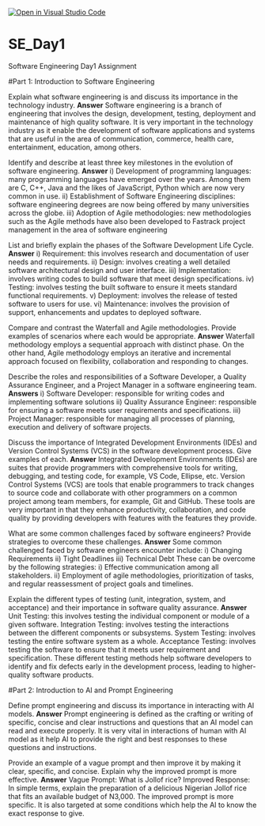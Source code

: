 [![Open in Visual Studio Code](https://classroom.github.com/assets/open-in-vscode-2e0aaae1b6195c2367325f4f02e2d04e9abb55f0b24a779b69b11b9e10269abc.svg)](https://classroom.github.com/online_ide?assignment_repo_id=15553051&assignment_repo_type=AssignmentRepo)
# SE_Day1
Software Engineering Day1 Assignment

#Part 1: Introduction to Software Engineering

Explain what software engineering is and discuss its importance in the technology industry.
**Answer**
Software engineering is a branch of engineering that involves the design, development, testing, deployment and maintenance of
high quality software.
It is very important in the technology industry as it enable the development of software applications and systems that are useful
in the area of communication, commerce, health care, entertainment, education, among others.


Identify and describe at least three key milestones in the evolution of software engineering.
**Answer** 
i) Development of programming languages: many programming languages have emerged over the years. Among them are C, C++, Java and 
the likes of JavaScript, Python which are now very common in use.
ii) Establishment of Software Engineering disciplines: software engineering degrees are now being offered by many universities across the globe.
iii) Adoption of Agile methodologies: new methodologies such as the Agile methods have also been developed to Fastrack project management in
the area of software engineering


List and briefly explain the phases of the Software Development Life Cycle.
**Answer**
i) Requirement: this involves research and documentation of user needs and requirements.
ii) Design: involves creating a well detailed software architectural design and user interface.
iii) Implementation: involves writing codes to build software that meet design specifications.
iv) Testing: involves testing the built software to ensure it meets standard functional requirements.
v) Deployment: involves the release of tested software to users for use.
vi) Maintenance: involves the provision of support, enhancements and updates to deployed software.


Compare and contrast the Waterfall and Agile methodologies. Provide examples of scenarios where each would be appropriate.
**Answer**
Waterfall methodology employs a sequential approach with distinct phase. On the other hand, Agile methodology employs an iterative 
and incremental approach focused on flexibility, collaboration and responding to changes.


Describe the roles and responsibilities of a Software Developer, a Quality Assurance Engineer, and a Project Manager in a software engineering team.
**Answers**
i) Software Developer: responsible for writing codes and implementing software solutions
ii) Quality Assurance Engineer: responsible for ensuring a software meets user requirements and specifications.
iii) Project Manager: responsible for managing all processes of planning, execution and delivery of software projects.


Discuss the importance of Integrated Development Environments (IDEs) and Version Control Systems (VCS) in the software development process. Give examples of each.
**Answer**
Integrated Development Environments (IDEs) are suites that provide programmers with comprehensive tools for writing, debugging, and 
testing code, for example, VS Code, Ellipse, etc.
Version Control Systems (VCS) are tools that enable programmers to track changes to source code and collaborate with other programmers on a 
common project among team members, for example, Git and GitHub.
These tools are very important in that they enhance productivity, collaboration, and code quality by providing developers with features with the features they provide.
 

What are some common challenges faced by software engineers? Provide strategies to overcome these challenges.
**Answer**
Some common challenged faced by software engineers encounter include:
i) Changing Requirements
ii) Tight Deadlines
iii) Technical Debt
These can be overcome by the following strategies:
i) Effective communication among all stakeholders.
ii) Employment of agile methodologies, prioritization of tasks, and regular reassessment of project goals and timelines.


Explain the different types of testing (unit, integration, system, and acceptance) and their importance in software quality assurance.
**Answer**
Unit Testing: this involves testing the individual component or module of a given software.
Integration Testing: involves testing the interactions between the different components or subsystems.
System Testing: involves testing the entire software system as a whole.
Acceptance Testing: involves testing the software to ensure that it meets user requirement and specification.
These different testing methods help software developers to identify and fix defects early in the development process, leading to higher-quality software products.



#Part 2: Introduction to AI and Prompt Engineering


Define prompt engineering and discuss its importance in interacting with AI models.
**Answer**
Prompt engineering is defined as the crafting or writing of specific, concise and clear instructions and questions that an AI model can read and execute properly. It is very vital in interactions of human with AI model as it help AI to provide the right and best responses to these questions and instructions. 


Provide an example of a vague prompt and then improve it by making it clear, specific, and concise. Explain why the improved prompt is more effective.
**Answer**
Vague Prompt: What is Jollof rice?
Improved Response: In simple terms, explain the preparation of a delicious Nigerian Jollof rice that fits an available budget of N3,000.
The improved prompt is more specific. It is also targeted at some conditions which help the AI to know the exact response to give.
